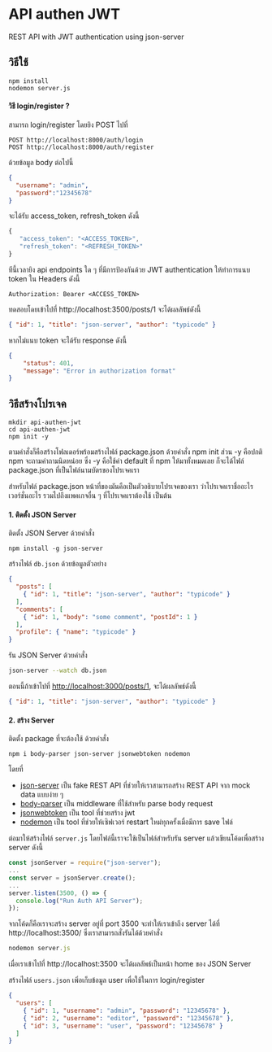# API authen JWT

REST API with JWT authentication using json-server 


## วิธีใช้
```
npm install
nodemon server.js
```


#### วิธี login/register ?

สามารถ login/register โดยยิง POST ไปที่

```
POST http://localhost:8000/auth/login
POST http://localhost:8000/auth/register
```
ด้วยข้อมูล body ต่อไปนี้

```json
{
  "username": "admin",
  "password":"12345678"
}
```

จะได้รับ access_token, refresh_token ดังนี้ 

```js
{
   "access_token": "<ACCESS_TOKEN>",
   "refresh_token": "<REFRESH_TOKEN>"
}
```


ทีนี้เวลายิง api endpoints ใด ๆ ที่มีการป้องกันด้วย JWT authentication ให้ทำการแนบ token ใน Headers ดังนี้

```
Authorization: Bearer <ACCESS_TOKEN>
```

ทดสอบโดยเข้าไปที่ http://localhost:3500/posts/1 จะได้ผลลัพธ์ดังนี้

```json
{ "id": 1, "title": "json-server", "author": "typicode" }
```

หากไม่แนบ token จะได้รับ response ดังนี้

```json
{
    "status": 401,
    "message": "Error in authorization format"
}
```

## วิธีสร้างโปรเจค
```
mkdir api-authen-jwt
cd api-authen-jwt
npm init -y
```
ตามคำสั่งก็คือสร้างโฟลเดอร์พร้อมสร้างไฟล์ package.json ด้วยคำสั่ง npm init ส่วน -y คือปกติ npm จะถามคำถามนิดหน่อย ซึ่ง -y คือใช้ค่า default ที่ npm ให้มาทั้งหมดเลย ก็จะได้ไฟล์ package.json ที่เป็นไฟล์นามบัตรของโปรเจคเรา

สำหรับไฟล์ package.json หน้าที่ของมันคือเป็นตัวอธิบายโปรเจคของเรา ว่าโปรเจคเราชื่ออะไร เวอร์ชั่นอะไร รวมไปถึงแพคเกจอื่น ๆ ที่โปรเจคเราต้องใช้ เป็นต้น

#### 1. ติดตั้ง JSON Server

ติดตั้ง JSON Server ด้วยคำสั่ง

`npm install -g json-server`

สร้างไฟล์ `db.json` ด้วยข้อมูลตัวอย่าง

```json
{
  "posts": [
    { "id": 1, "title": "json-server", "author": "typicode" }
  ],
  "comments": [
    { "id": 1, "body": "some comment", "postId": 1 }
  ],
  "profile": { "name": "typicode" }
}
```

รัน JSON Server ด้วยคำสั่ง

```bash
json-server --watch db.json
```

ตอนนี้ถ้าเข้าไปที่ [http://localhost:3000/posts/1](http://localhost:3000/posts/1), จะได้ผลลัพธ์ดังนี้

```json
{ "id": 1, "title": "json-server", "author": "typicode" }
```


#### 2. สร้าง Server

ติดตั้ง package ที่จะต้องใช้ ด้วยคำสั่ง

`npm i body-parser json-server jsonwebtoken nodemon`

โดยที่
* [json-server](https://github.com/typicode/json-server) เป็น fake REST API ที่ช่วยให้เราสามารถสร้าง REST API จาก mock data แบบง่าย ๆ
* [body-parser](https://github.com/expressjs/body-parser) เป็น middleware ที่ใช้สำหรับ parse body request
* [jsonwebtoken](https://github.com/auth0/node-jsonwebtoken) เป็น tool ที่ช่วยสร้าง jwt
* [nodemon](https://github.com/remy/nodemon) เป็น tool ที่ช่วยให้เซิฟเวอร์ restart ใหม่ทุกครั้งเมื่อมีการ save ไฟล์


ต่อมาให้สร้างไฟล์ `server.js` โดยไฟล์นี้เราจะใช้เป็นไฟล์สำหรับรัน server แล้วเขียนโค้ดเพื่อสร้าง server ดังนี้

```js
const jsonServer = require("json-server");
...
const server = jsonServer.create();
...
server.listen(3500, () => {
  console.log("Run Auth API Server");
});
```

จากโค้ดก็คือเราจะสร้าง server อยู่ที่ port 3500 จะทำให้เราเข้าถึง server ได้ที่ http://localhost:3500/ ซึ่งเราสามารถสั่งรันได้ด้วยคำสั่ง

```js
nodemon server.js
```

เมื่อเราเข้าไปที่ http://localhost:3500 จะได้ผลลัพธ์เป็นหน้า home ของ JSON Server

สร้างไฟล์ `users.json` เพิ่อเก็บข้อมูล user เพื่อใช้ในการ login/register

```json
{
  "users": [
    { "id": 1, "username": "admin", "password": "12345678" },
    { "id": 2, "username": "editor", "password": "12345678" },
    { "id": 3, "username": "user", "password": "12345678" }
  ]
}
```
